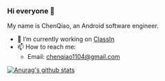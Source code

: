### Hi everyone 👋

My name is ChenQiao, an Android software engineer.

- 🔭 I’m currently working on [ClassIn](http://www.eeo.cn/cn/index.html)
- 📫 How to reach me: 
  - Email: chenqiao1104@gmail.com

<!--
**mrjoechen/mrjoechen** is a ✨ _special_ ✨ repository because its `README.md` (this file) appears on your GitHub profile.

Here are some ideas to get you started:

- 🌱 I’m currently learning ...
- 👯 I’m looking to collaborate on ...
- 🤔 I’m looking for help with ...
- 💬 Ask me about ...
- 📫 How to reach me: 
  - Email: chenqiao1104@gmail.com
- 😄 Pronouns: ...
- ⚡ Fun fact: ...
-->

[![Anurag's github stats](https://github-readme-stats.vercel.app/api?username=nanchen2251&show_icons=true&count_private=true&theme=radical)](https://github.com/anuraghazra/github-readme-stats)

